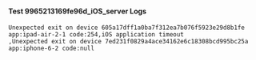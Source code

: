 #### Test 9965213169fe96d_iOS_server Logs


```
Unexpected exit on device 605a17dff1a0ba7f312ea7b076f5923e29d8b1fe app:ipad-air-2-1 code:254,iOS application timeout
,Unexpected exit on device 7ed231f0829a4ace34162e6c18308bcd995bc25a app:iphone-6-2 code:null
```
